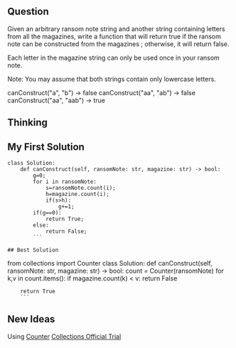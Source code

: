 ## Question
Given an arbitrary ransom note string and another string containing letters from all the magazines, write a function that will return true if the ransom note can be constructed from the magazines ; otherwise, it will return false.

Each letter in the magazine string can only be used once in your ransom note.

Note:
You may assume that both strings contain only lowercase letters.

canConstruct("a", "b") -> false
canConstruct("aa", "ab") -> false
canConstruct("aa", "aab") -> true

## Thinking

## My First Solution
```
class Solution:
    def canConstruct(self, ransomNote: str, magazine: str) -> bool:
        g=0;
        for i in ransomNote:
            s=ransomNote.count(i);
            h=magazine.count(i);
            if(s>h):
                g+=1;
        if(g==0):
            return True;
        else:
            return False;
        ```
        
## Best Solution
```
from collections import Counter
class Solution:
    def canConstruct(self, ransomNote: str, magazine: str) -> bool:
        count = Counter(ransomNote)
        for k,v in count.items():
            if magazine.count(k) < v:
                return False
        
        return True
        ```
        
        
## New Ideas
Using [Counter](https://blog.csdn.net/Shiroh_ms08/article/details/52653385)
[Collections Official Trial](https://docs.python.org/zh-cn/3/library/collections.html?highlight=collection#module-collections)
